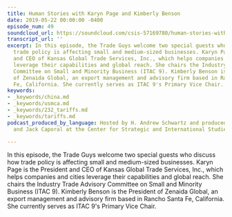 ```yaml
---
title: Human Stories with Karyn Page and Kimberly Benson
date: 2019-05-22 00:00:00 -0400
episode_num: 49
soundcloud_url: https://soundcloud.com/csis-57169780/human-stories-with-karyn-page-and-kimberly-benson
transcript_url: ''
excerpt: In this episode, the Trade Guys welcome two special guests who discuss how
  trade policy is affecting small and medium-sized businesses. Karyn Page is the President
  and CEO of Kansas Global Trade Services, Inc., which helps companies and cities
  leverage their capabilities and global reach. She chairs the Industry Trade Advisory
  Committee on Small and Minority Business (ITAC 9). Kimberly Benson is the President
  of Zenaida Global, an export management and advisory firm based in Rancho Santa
  Fe, California. She currently serves as ITAC 9's Primary Vice Chair.
keywords:
- _keywords/china.md
- _keywords/usmca.md
- _keywords/232_tariffs.md
- _keywords/tariffs.md
podcast_produced_by_language: Hosted by H. Andrew Schwartz and produced by Yumi Araki
  and Jack Caporal at the Center for Strategic and International Studies in Washington.

---
```

In this episode, the Trade Guys welcome two special guests who discuss how trade policy is affecting small and medium-sized businesses. Karyn Page is the President and CEO of Kansas Global Trade Services, Inc., which helps companies and cities leverage their capabilities and global reach. She chairs the Industry Trade Advisory Committee on Small and Minority Business (ITAC 9). Kimberly Benson is the President of Zenaida Global, an export management and advisory firm based in Rancho Santa Fe, California. She currently serves as ITAC 9's Primary Vice Chair.